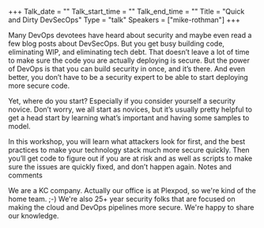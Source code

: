 +++
Talk_date = ""
Talk_start_time = ""
Talk_end_time = ""
Title = "Quick and Dirty DevSecOps"
Type = "talk"
Speakers = ["mike-rothman"]
+++

Many DevOps devotees have heard about security and maybe even read a few blog posts about DevSecOps. But you get busy building code, eliminating WIP, and eliminating tech debt. That doesn’t leave a lot of time to make sure the code you are actually deploying is secure. But the power of DevOps is that you can build security in once, and it’s there. And even better, you don’t have to be a security expert to be able to start deploying more secure code.

Yet, where do you start? Especially if you consider yourself a security novice. Don’t worry, we all start as novices, but it’s usually pretty helpful to get a head start by learning what’s important and having some samples to model.

In this workshop, you will learn what attackers look for first, and the best practices to make your technology stack much more secure quickly. Then you’ll get code to figure out if you are at risk and as well as scripts to make sure the issues are quickly fixed, and don’t happen again.
Notes and comments

We are a KC company. Actually our office is at Plexpod, so we're kind of the home team. ;-) We're also 25+ year security folks that are focused on making the cloud and DevOps pipelines more secure. We're happy to share our knowledge.